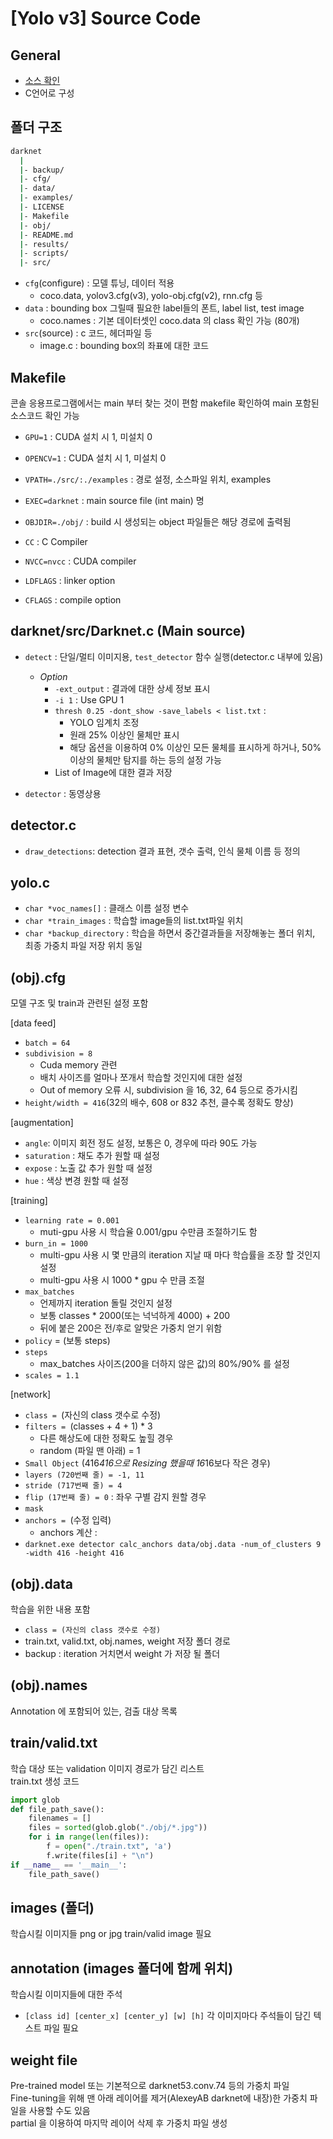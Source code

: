 # [Yolo v3] Source Code

## General
- [소스 확인](https://github.com/pjreddie/darknet)
- C언어로 구성

## 폴더 구조
```sh
darknet
  |
  |- backup/
  |- cfg/
  |- data/
  |- examples/
  |- LICENSE
  |- Makefile
  |- obj/
  |- README.md
  |- results/
  |- scripts/ 
  |- src/
```
+ `cfg`(configure) : 모델 튜닝, 데이터 적용
  + coco.data, yolov3.cfg(v3), yolo-obj.cfg(v2), rnn.cfg 등
+ `data` : bounding box 그릴때 필요한 label들의 폰트, label list, test image
  + coco.names : 기본 데이터셋인 coco.data 의 class 확인 가능 (80개)
+ `src`(source) : c 코드, 헤더파일 등
  + image.c : bounding box의 좌표에 대한 코드 <br>


## Makefile
콘솔 응용프로그램에서는 main 부터 찾는 것이 편함
makefile 확인하여 main 포함된 소스코드 확인 가능
+ `GPU=1` : CUDA 설치 시 1, 미설치 0
+ `OPENCV=1` : CUDA 설치 시 1, 미설치 0

+ `VPATH=./src/:./examples` : 경로 설정, 소스파일 위치, examples
+ `EXEC=darknet` : main source file (int main) 명
+ `OBJDIR=./obj/` : build 시 생성되는 object 파일들은 해당 경로에 출력됨

+ `CC` : C Compiler
+ `NVCC=nvcc` : CUDA compiler
+ `LDFLAGS` : linker option
+ `CFLAGS` : compile option <br>


## darknet/src/Darknet.c (Main source)
+ `detect` : 단일/멀티 이미지용, `test_detector` 함수 실행(detector.c 내부에 있음)
  + *Option*
    + `-ext_output` : 결과에 대한 상세 정보 표시
    + `-i 1` : Use GPU 1
    + `thresh 0.25 -dont_show -save_labels < list.txt` : 
      + YOLO 임계치 조정
      + 원래 25% 이상인 물체만 표시
      + 해당 옵션을 이용하여 0% 이상인 모든 물체를 표시하게 하거나, 50% 이상의 물체만 탐지를 하는 등의 설정 가능
    + List of Image에 대한 결과 저장

+ `detector` : 동영상용 <br>



## detector.c
+ `draw_detections`: detection 결과 표현, 갯수 출력, 인식 물체 이름 등 정의  <br>




## yolo.c
+ `char *voc_names[]` : 클래스 이름 설정 변수
+ `char *train_images` : 학습할 image들의 list.txt파일 위치
+ `char *backup_directory` : 학습을 하면서 중간결과들을 저장해놓는 폴더 위치, 최종 가중치 파일 저장 위치 동일 <br>



## (obj).cfg
모델 구조 및 train과 관련된 설정 포함 <br>

[data feed]
+ `batch = 64`
+ `subdivision = 8`
  + Cuda memory 관련
  + 배치 사이즈를 얼마나 쪼개서 학습할 것인지에 대한 설정
  + Out of memory 오류 시, subdivision 을 16, 32, 64 등으로 증가시킴
+ `height/width = 416`(32의 배수, 608 or 832 추천, 클수록 정확도 향상)

[augmentation]
+ `angle`: 이미지 회전 정도 설정, 보통은 0, 경우에 따라 90도 가능
+ `saturation` : 채도 추가 원할 때 설정
+ `expose` : 노출 값 추가 원할 때 설정
+ `hue` : 색상 변경 원할 때 설정

[training]
+ `learning rate = 0.001` 
  + muti-gpu 사용 시 학습율 0.001/gpu 수만큼 조절하기도 함
+ `burn_in = 1000`
  + multi-gpu 사용 시 몇 만큼의 iteration 지날 때 마다 학습률을 조장 할 것인지 설정
  + multi-gpu 사용 시 1000 * gpu 수 만큼 조절
+ `max_batches`
  + 언제까지 iteration 돌릴 것인지 설정
  + 보통 classes * 2000(또는 넉넉하게 4000) + 200
  +  뒤에 붙은 200은 전/후로 알맞은 가중치 얻기 위함
+ `policy` = (보통 steps)
+ `steps`
  + max_batches 사이즈(200을 더하지 않은 값)의 80%/90% 를 설정
+ `scales = 1.1`

[network]
+ `class = `(자신의 class 갯수로 수정)
+ `filters = `(classes + 4 + 1) * 3
  + 다른 해상도에 대한 정확도 높힐 경우
  + random (파일 맨 아래) = 1 
+ `Small Object` (416*416으로 Resizing 했을때 16*16보다 작은 경우)
+ `layers (720번째 줄) = -1, 11`
+ `stride (717번째 줄) = 4`
+ `flip (17번째 줄) = 0` : 좌우 구별 감지 원할 경우
+ `mask`
+ `anchors = `(수정 입력)
  + anchors 계산 :
+ `darknet.exe detector calc_anchors data/obj.data -num_of_clusters 9 -width 416 -height 416` <br>

## (obj).data
학습을 위한 내용 포함
+ `class = (자신의 class 갯수로 수정)`
+ train.txt, valid.txt, obj.names, weight 저장 폴더 경로
+ backup : iteration 거치면서 weight 가 저장 될 폴더 <br>


## (obj).names
Annotation 에 포함되어 있는, 검출 대상 목록 <br>


## train/valid.txt
학습 대상 또는 validation 이미지 경로가 담긴 리스트 <br>
train.txt 생성 코드
```python
import glob 
def file_path_save():
    filenames = []
    files = sorted(glob.glob("./obj/*.jpg"))
    for i in range(len(files)):
        f = open("./train.txt", 'a')
        f.write(files[i] + "\n")
if __name__ == '__main__':
    file_path_save()
```


## images (폴더)
학습시킬 이미지들
png or jpg
train/valid image 필요 <br>


## annotation (images 폴더에 함께 위치)
학습시킬 이미지들에 대한 주석
+ `[class id] [center_x] [center_y] [w] [h]`
각 이미지마다 주석들이 담긴 텍스트 파일 필요 <br>


## weight file
Pre-trained model 또는 기본적으로 darknet53.conv.74 등의 가중치 파일 <br>
Fine-tuning을 위해 맨 아래 레이어를 제거(AlexeyAB darknet에 내장)한 가중치 파일을 사용할 수도 있음 <br>
partial 을 이용하여 마지막 레이어 삭제 후 가중치 파일 생성 <br> <br>





